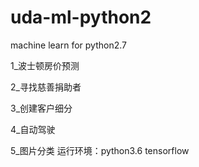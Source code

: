 # uda-ml-python2
machine learn for python2.7

1_波士顿房价预测

2_寻找慈善捐助者

3_创建客户细分

4_自动驾驶

5_图片分类
	运行环境：python3.6 tensorflow
